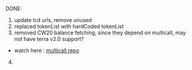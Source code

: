 DONE:

1. update lcd urls, remove unused
2. replaced tokenList with hardCoded tokenList
3. removed CW20 balance fetching, since they depend on multicall, may not have terra v2.0 support?

- watch here : [multicall repo](https://github.com/scb-10x/multicall)

4.
